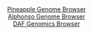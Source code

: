 <div id="Pineapple_Genome_Browser" align="center">
  <a href="https://igv.org/app/?sessionURL=blob:zZRtb9xEEMe_y75AIPlhn9c.6YSOUAiigNT0CEpVnWa94zsL22vsvbs2Ub47kzYF8a4oEkTyC3t2dvyf_c1_79gJ56WLI1sxWQhTCMEythzi.QqGqcefYcCFrVroF8zYjC3OODbIVneshSXB9tVL2nlIaVpWZdmlKR9g3MdiUTlM.RKP6YCUl8sCBriNI5yXoolDeRH7HnycIcV5Kb.Z4RTLbn_Kz.hhmgqSogpTBkhQQj8d4rjEcsJxvztT.d2n0G6PYxxwNxz71H3QsyN5JDkULXz9W74ZbvNNv49zlw7DenN9pfPLnzYX.dXlRhr7xceEixkDjqmDfr358YfNr.rF9uZ7e3Gz_eXyemuvS8ml5kbW5T8bKhdVUjea_vjHEZf0WO1bSLj.tOU158IoffO49uLd1M24rC3XFeePwatuP2K4RAgEYn2If1V6WIB0nHEdUCjfCC04N02lBNTBcI_eUCGNlW9d7RuwFVIj4EJtVcCgaFWo4DQAEe3GgO.eMSx6umcCzHLzVGBtUxvvdQtNW_MgrQ6.MtJZ7ZR03kKreR0kNrKSvILKchmcaRvjpAhcELD7jPWxOZLzWHOY3UrwTHGbGWnzh1dRZZzXhHWOHVu9eZuxNEPzO6W_uWPp_UT.ZMtDlw9WzVicSSpb5TXnTtS1NNqRgFrcZ3fsOPf_2Ux8t31VOy43Utpd2_WJ7pKwW8ZpKWAci1PTFvvbZzIETjx5CJTgBN0YFA0GI7RFbsmeXgnvhEXlGh1q9N64NlipbAgGLXhUla08Vo7A0SF9cAgR.pyz.z98_jm6iuSfi7mdejLXRtP1qx1AcITM13XwoQ0E2WpeBQMVl9wAha0H22KtjLZCWmxdo2piTpT.HdM2zgMkyqcIfT76.wRzB2OiwKlbOt_1XXp_Tfjjma2EpOHLWBP7SL5n895_yTOeCcO_.vs6UPdv7_8E">Pineapple Genome Browser</a>
</div>
<div id="Alphonso_Genome_Browser" align="center">
  <a href="https://igv.org/app/?sessionURL=blob:zZNrb9s2FIb_Cz8MG6ALL6IuBoxBde6Nmzau58RFYZAiJXGRRIWk7cRB_vuYNt2wAQNWDBj2TTrn8PA95334BHbSWKUHMAE4QjRCCATAtnq_YP3YyXeslxZMatZZGQAja2nkUEkweQI1s44try_9yda50U7iWLkx7NnQ6MiSkI2h1VvXSl8X4oj17KAHtrdRpft4pruOcW2Y08bGbwzb6Vg1u3AvORvHyEshEY0Fcyxm3djqwep4lEOz2fv2m2.hTSMH3ctNv.2c.qJn4.V5ySKq2c83YdkfwrJrtFGu7aflapGEZ_NyFi7OSkzTH74WzIwUcnCKddPy7Xn5Czlerk_T2Xp5dbZapqsYQ5xAiov4zwPFlsR.msTfeL.V1r12O2JOTr8d.QghoiRZv.aOH0ZlpJ2mMMkhfA0uVDNIcSaZ8EZMW_17p5cEc1sjp0IiwiuUIAhplRPECkEhl5z6RonMeZ0VvGJpLv0gLBNFSoQUxGcREVnCmHdUDUI._L1Zf3Gnv3K71rirLikfH.Dsgus7dY4.7I8UwdrcntpqjdX9yZBzfHBkLt6Xt3fnF7.uHmyyrReq9NtX4DkAna62nh5QtSabIBgQmAYUp.HLJ8oDCAsvzWgFJp8.B8AZVt358k9PwD2OnjFgX1b7glsAtPH7AZOwgDBDRYFpkiWwKNBz8AS2pvvPIDxZXhcZxCXG6aZWnfPvQWzsMNqIDUO0q.qoOfxPyMsQ_bfkEQRziimVqJKCoiSVMPWIcYJ4hlJJsioRheScZrVIMUmFoDJlXJI8zbnMM2.cX9KXJ.kd.ie7.25W19ccusfr2wUnDKPxTi1Pmnf1YXZRH928fV_Oezsfby_z_Oi0lO3OoL07vrk_Qes3B3eJ6vmHyHHlL_0.ibU2PXO.3kf87yuuO2YUG5wP7JRVXHXKPa78NHoPJgj7XQag0p32GAPT8B9hAANE4U9_0E2ePz__Bg--">Alphonso Genome Browser</a>
</div>


<div id="DAF_Genomics_Browser" align="center">
  <a href="https://ink-blot.github.io/?sessionURL=blob:7ZVrr6O6FYb_C9L0084eY8xtS1sVBBIggZALuR0djRwwAcItmEBgNP.9numeVm3VfmrVqhoJENiv17u8sNbzletIQ9Oq5N44.MqLrzzPvXA0qfotLuqceLgglHuLcU7JC9eQmDSkDAn39pWLMW1xsFmylUnb1vTt8.cIx5MrKasiDekrFV5xPaHVo00Ik07gKy7wWJW4p69hVTBxiz_jvE6qklafcRgSSifgc03K65ces8fPuS8_QpIvxSNv0x.uX1gSLLHoNcYs27SMyPO_ngi70j82hNZMSSZhVbakbCdRygZo2rIKv6dlnpbkD8eJVoyTLQkfTdoOk111I.W7va6ci.DUZ5g_jnCfmVqIjWLWL49eFx031fkwG6MpGOxb2G_WdqL5D.MOl.C4S9GJ6XfS1bkqy7rTGrf2732.0miuR9LBbzdaqg_rgppqWPe7btBnFFababCFZBYUa6sDuR7WprUbrtnjPDRP7ZpeP8HZv7gU3dQ0bBhh74036I42cI31093a7jNjNfI3lbS4bon6PCxoME3zPmrhXeehG3bTnencTrTUHOWyRms46EmHDxIwRKqvsf6UF7UyBhqVLV9mTmYBgk9Q9wygn6uurUY7gP1cjWZLFA_8HK2KvkUNSI7yzjjFijLQ884YM9jsF5syP4_7E7JIEssZuvbeLBBO5Y30KouoAm.blyJOKg97MWVWjn7qehc5oumXRrk.r5jK3s7Ol4MqnvausHl4cbuoBhFoizoaWB30mi1bA0Xy5OioFFd3PrdGTy1X86turOZerHika5kOHs.Hjmfiht3DaZY9LGv1eIbC1LWtdZnfn4doafNNVlxUZC2QVaznHU9qE2ei7D4O4JbrgrWqp2asidPC3xsikmaqASmfdSxk3JRPIl.mQtbVjQ72TuZmbmeZx9Fx5IQkmbuTfLz1TXVlAwmOd7yl2q6Ji1F0ZXulO_NVcAsOniksNnTvOKZqCBu7c5xxioNoBVO0PD13hggw28yoZ_dRq_26nruQlzU3P5nWAW2ry70cjdTXg5UaG3r.nKNBCzJtPZ5LdeGR9A5Ce7AchZZqM5sDgZ.DU3UxA11bixupaafHmXPaZFO2oa2utjOn0J9PNemX_aUBd_NOj2fi2uO4uCdGgZbyU7eTa3BCGaC3yxbZanMFW5EUJlEegyj4zaVby_bWFYRKv0xNO2XJs9iEXru2g7vL_XRwl8SN83qPTum5c8zR8zfexdKC0604iINlMrmNE3J_qPvH0QY6ERI1uIWIrxf3iG9O0nBf.llLq.ZooqXnLX2X7jNvBdpDuIm8Ba2HWqo3BlCqMOYNWp6p4Jgr6C2OcYaKXo6FYebrtm4YM2NuOK1D5su.Vw.yhoqmELLvp8dNt91Gyo1SgPKdfdNWNcPYvNdWuTfZqdKJ9PB3jamA4xwbSiOudvl.JfvuYTz3nwTjo.No.bViHScp3rXDFk0sV5tOtpYGRelDYOCWvEMAEZB4tAOSKAng_LNdpdeSRBbBEcPFe1LR9mPCfNYp63rvSIAAfIxNGxKx5pfi_F3b2hp09v7sKHvnk7xyA3vJivrThb3.bWtmA1T4PtpTxJrr_UH.4vQ9Bdw.GvIehxEvx6KsqpEQSSiOCBEvIYxEDCERZCJFIooBVEPC_hQWYpkIUojkGEdQxXGocN9euLwKHwxsXJg0_BuPXmSovECEJh.vgigxsjRVyr399vsL1zY4vDH5b1.5dqgZ_jj6PbfvJHzhqoYVhXubqADIvKpCEckIqCr_7eUr92jyfzOWZsFGlQHUIJReL7hg_nGa_6AQM_rHyf8QHP_OiN2_4PcLfr_g9wt._y_wUxD8n4RfyMeQB1BQIQyxhPhIusSSzIiDwUXliXQhUYx5RWAQiiM.JogRSRBZ4w4VGGEeMCb8U1jEVVPglk39.fMDdThn5gXb019ZJ3z7_dufAA--">DAF Genomics Browser</a>
</div>
